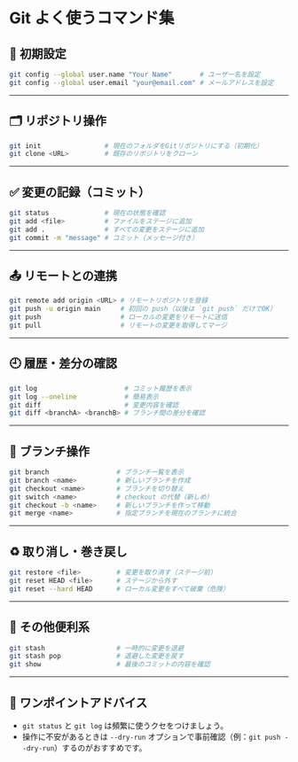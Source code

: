 
# Git よく使うコマンド集

## 🔧 初期設定

```bash
git config --global user.name "Your Name"       # ユーザー名を設定
git config --global user.email "your@email.com" # メールアドレスを設定
```

---

## 🗂 リポジトリ操作

```bash
git init                # 現在のフォルダをGitリポジトリにする（初期化）
git clone <URL>         # 既存のリポジトリをクローン
```

---

## ✅ 変更の記録（コミット）

```bash
git status              # 現在の状態を確認
git add <file>          # ファイルをステージに追加
git add .               # すべての変更をステージに追加
git commit -m "message" # コミット（メッセージ付き）
```

---

## 📤 リモートとの連携

```bash
git remote add origin <URL> # リモートリポジトリを登録
git push -u origin main     # 初回の push（以後は `git push` だけでOK）
git push                    # ローカルの変更をリモートに送信
git pull                    # リモートの変更を取得してマージ
```

---

## 🕘 履歴・差分の確認

```bash
git log                      # コミット履歴を表示
git log --oneline            # 簡易表示
git diff                     # 変更内容を確認
git diff <branchA> <branchB> # ブランチ間の差分を確認
```

---

## 🌿 ブランチ操作

```bash
git branch                 # ブランチ一覧を表示
git branch <name>          # 新しいブランチを作成
git checkout <name>        # ブランチを切り替え
git switch <name>          # checkout の代替（新しめ）
git checkout -b <name>     # 新しいブランチを作って移動
git merge <name>           # 指定ブランチを現在のブランチに統合
```

---

## ♻️ 取り消し・巻き戻し

```bash
git restore <file>         # 変更を取り消す（ステージ前）
git reset HEAD <file>      # ステージから外す
git reset --hard HEAD      # ローカル変更をすべて破棄（危険）
```

---

## 🧠 その他便利系

```bash
git stash                  # 一時的に変更を退避
git stash pop              # 退避した変更を戻す
git show                   # 最後のコミットの内容を確認
```

---

## 📌 ワンポイントアドバイス

- `git status` と `git log` は頻繁に使うクセをつけましょう。
- 操作に不安があるときは `--dry-run` オプションで事前確認（例：`git push --dry-run`）するのがおすすめです。
